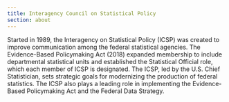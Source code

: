 ```yaml
---
title: Interagency Council on Statistical Policy
section: about
---
```

<p>Started in 1989, the Interagency on Statistical Policy (ICSP) was created to improve communication among the federal statistical agencies. The Evidence-Based Policymaking Act (2018) expanded membership to include departmental statistical units and established the Statistical Official role, which each member of ICSP is designated. The ICSP, led by the U.S. Chief Statistician, sets strategic goals for modernizing the production of federal statistics. The ICSP also plays a leading role in implementing the Evidence-Based Policymaking Act and the Federal Data Strategy.</p>
